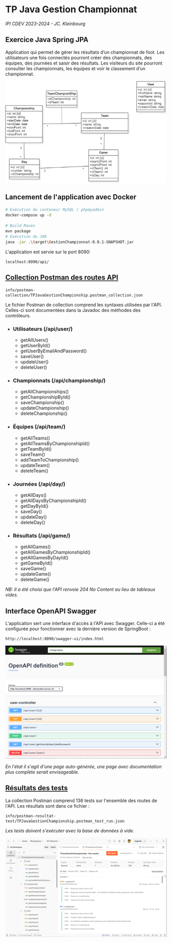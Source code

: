 # TP Java Gestion Championnat

*IPI CDEV 2023-2024 - JC. Kleinbourg*

## Exercice Java Spring JPA

Application qui permet de gérer les résultats d’un championnat de foot. Les utilisateurs une fois connectés pourront créer des championnats, des équipes, des journées et saisir des résultats. Les visiteurs du site pourront consulter les championnats, les équipes et voir le classement d’un championnat.

![schéma de base de donnée](/info/schema.png)

## Lancement de l'application avec Docker

```Bash
# Exécution du conteneur MySQL / phpmyadmin
docker-compose up -d

# Build Maven
mvn package
# Exécution du JAR
java -jar .\target\GestionChampionnat-0.0.1-SNAPSHOT.jar
```

L'application est servie sur le port 8090:
```
localhost:8090/api/
```


## [Collection Postman des routes API](info/postman-collection/TPJavaGestionChampionship.postman_collection.json)
```
info/postman-collection/TPJavaGestionChampionship.postman_collection.json
```

Le fichier Postman de collection comprend les syntaxes utilisées par l'API. Celles-ci sont documentées dans la Javadoc des méthodes des contrôleurs.

- ### Utilisateurs (/api/user/)
  - getAllUsers()
  - getUserById()
  - getUserByEmailAndPassword()
  - saveUser()
  - updateUser()
  - deleteUser()
- ### Championnats (/api/championship/)
  - getAllChampionships()
  - getChampionshipById()
  - saveChampionship()
  - updateChampionship()
  - deleteChampionship()
- ### Équipes (/api/team/)
  - getAllTeams()
  - getAllTeamsByChampionshipId()
  - getTeamById()
  - saveTeam()
  - addTeamToChampionship()
  - updateTeam()
  - deleteTeam()
- ### Journées (/api/day/)
  - getAllDays()
  - getAllDaysByChampionshipId()
  - getDayById()
  - saveDay()
  - updateDay()
  - deleteDay()
- ### Résultats (/api/game/)
  - getAllGames()
  - getAllGamesByChampionshipId()
  - getAllGamesByDayId()
  - getGameById()
  - saveGame()
  - updateGame()
  - deleteGame()

*NB: Il a été choisi que l'API renvoie 204 No Content au lieu de tableaux vides.*

## Interface OpenAPI Swagger

L'application sert une interface d'accès à l'API avec Swagger. Celle-ci a été configurée pour fonctionner avec la dernière version de SpringBoot :

```
http://localhost:8090/swagger-ui/index.html
```

![Screenshot de Swagger](info/swagger-screenshot.png)

*En l'état il s'agit d'une page auto-générée, une page avec documentation plus complète serait envisageable.*

## [Résultats des tests](info/postman-resultat-test/TPJavaGestionChampionship.postman_test_run.json)

La collection Postman comprend 136 tests sur l'ensemble des routes de l'API. Les résultats sont dans ce fichier :

```
info/postman-resultat-test/TPJavaGestionChampionship.postman_test_run.json
```

*Les tests doivent s'exécuter avec la base de données à vide.*

![Screenshot de Postman](info/postman-screenshot.png)
